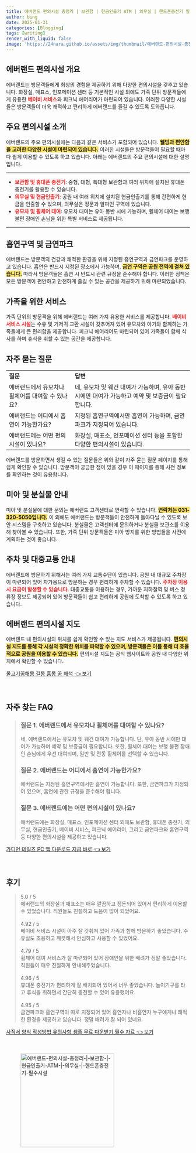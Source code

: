 ```yaml
---
title: 에버랜드 편의시설 총정리 | 보관함 | 현금인출기 ATM | 의무실 | 핸드폰충전기 필수시설
author: bing
date: 2025-01-31
categories: [Blogging]
tags: [writing]
render_with_liquid: false
image: 'https://24nara.github.io/assets/img/thumbnail/에버랜드-편의시설-총정리-|-보관함-|-현금인출기-ATM-|-의무실-|-핸드폰충전기-필수시설.webp'
---
```



<h2 id='에버랜드 편의시설 개요'>에버랜드 편의시설 개요</h2>

<p>에버랜드는 방문객들에게 최상의 경험을 제공하기 위해 다양한 편의시설을 갖추고 있습니다. 화장실, 매표소, 인포메이션 센터 등 기본적인 시설 외에도 가족 단위 방문객들에게 유용한 <b><span style="color: #ee2323;">베이비 서비스</span></b>와 피크닉 에어리어가 마련되어 있습니다. 이러한 다양한 시설들은 방문객들이 더욱 쾌적하고 편리하게 에버랜드를 즐길 수 있도록 도와줍니다.</p>

<h2 id='주요 편의시설 소개'>주요 편의시설 소개</h2>

<p>에버랜드의 주요 편의시설에는 다음과 같은 서비스가 포함되어 있습니다. <b><span style="background-color: #ffe066;">웰빙과 편안함을 고려한 다양한 시설이 마련되어 있습니다.</span></b> 이러한 시설들은 방문객들이 필요할 때마다 쉽게 이용할 수 있도록 하고 있습니다. 아래는 에버랜드의 주요 편의시설에 대한 설명입니다.</p>

<hr />

<ul>
    <li><b><span style="color: #ee2323;">보관함 및 휴대폰 충전기</span></b>: 중형, 대형, 특대형 보관함과 여러 위치에 설치된 휴대폰 충전기를 활용할 수 있습니다.</li>
    <li><b><span style="color: #ee2323;">의무실 및 현금인출기</span></b>: 공원 내 여러 위치에 설치된 현금인출기를 통해 간편하게 현금을 인출할 수 있으며, 의무실은 정문과 알파인 구역에 있습니다.</li>
    <li><b><span style="color: #ee2323;">유모차 및 휠체어 대여</span></b>: 유모차 대여는 유아 동반 시에 가능하며, 휠체어 대여는 보행 불편 장애인 손님을 위한 특별 서비스로 제공됩니다.</li>
</ul>

<hr />

<h2 id='흡연구역 및 금연파크'>흡연구역 및 금연파크</h2>

<p>에버랜드는 방문객의 건강과 쾌적한 환경을 위해 지정된 흡연구역과 금연파크를 운영하고 있습니다. 흡연은 반드시 지정된 장소에서 가능하며, <b><span style="background-color: #ffe066;">금연 구역은 공원 전역에 걸쳐 있습니다.</span></b> 따라서 방문객들은 흡연 시 반드시 관련 규정을 준수해야 합니다. 이러한 정책은 모든 방문객이 편안하고 안전하게 즐길 수 있는 공간을 제공하기 위해 마련되었습니다.</p>

<h2 id='가족을 위한 서비스'>가족을 위한 서비스</h2>

<p>가족 단위의 방문객을 위해 에버랜드는 여러 가지 유용한 서비스를 제공합니다. <b><span style="color: #ee2323;">베이비 서비스 시설</span></b>는 수유 및 기저귀 교환 시설이 갖추어져 있어 유모차와 아기와 함께하는 가족들에게 큰 편리함을 제공합니다. 피크닉 에어리어도 마련되어 있어 가족들이 함께 식사를 하며 휴식을 취할 수 있는 공간을 제공합니다.</p>

<h2 id='자주 묻는 질문'>자주 묻는 질문</h2>

<table>
    <tr>
        <td><b>질문</b></td>
        <td><b>답변</b></td>
    </tr>
    <tr>
        <td>에버랜드에서 유모차나 휠체어를 대여할 수 있나요?</td>
        <td>네, 유모차 및 웨건 대여가 가능하며, 유아 동반 시에만 대여가 가능하고 예약 및 보증금이 필요합니다.</td>
    </tr>
    <tr>
        <td>에버랜드는 어디에서 흡연이 가능한가요?</td>
        <td>지정된 흡연구역에서만 흡연이 가능하며, 금연파크가 지정되어 있습니다.</td>
    </tr>
    <tr>
        <td>에버랜드에는 어떤 편의시설이 있나요?</td>
        <td>화장실, 매표소, 인포메이션 센터 등을 포함한 다양한 편의시설이 있습니다.</td>
    </tr>
</table>

<p>에버랜드를 방문하면서 생길 수 있는 질문들은 위와 같이 자주 묻는 질문 페이지를 통해 쉽게 확인할 수 있습니다. 방문객이 궁금한 점이 있을 경우 이 페이지를 통해 사전 정보를 확인하는 것이 유용합니다.</p>

<h2 id='미아 및 분실물 안내'>미아 및 분실물 안내</h2>

<p>미아 및 분실물에 대한 문의는 에버랜드 고객센터로 연락할 수 있습니다. <b><span style="background-color: #ffe066;">연락처는 031-320-5050입니다.</span></b> 이 외에도 에버랜드는 방문객들이 안전하게 돌아다닐 수 있도록 보안 시스템을 구축하고 있습니다. 분실물은 고객센터에 문의하거나 분실물 보관소를 이용해 찾아볼 수 있습니다. 또한, 가족 단위 방문객들은 미아 방지를 위한 방법들을 사전에 계획하는 것이 좋습니다.</p>

<h2 id='주차 및 대중교통 안내'>주차 및 대중교통 안내</h2>

<p>에버랜드에 방문하기 위해서는 여러 가지 교통수단이 있습니다. 공원 내 대규모 주차장이 마련되어 있어 자가용으로 방문하는 경우 편리하게 주차할 수 있습니다. <b><span style="color: #ee2323;">주차장 이용 시 요금이 발생할 수 있습니다.</span></b> 대중교통을 이용하는 경우, 가까운 지하철역 및 버스 정류장 정보도 제공되어 있어 방문객들이 쉽고 편리하게 공원에 도착할 수 있도록 하고 있습니다.</p>

<h2 id='에버랜드 편의시설 지도'>에버랜드 편의시설 지도</h2>

<p>에버랜드 내 편의시설의 위치를 쉽게 확인할 수 있는 지도 서비스가 제공됩니다. <b><span style="background-color: #ffe066;">편의시설 지도를 통해 각 시설의 정확한 위치를 파악할 수 있으며, 방문객들은 이를 통해 더 효율적으로 공원을 이용할 수 있습니다.</span></b> 편의시설 지도는 공식 웹사이트와 공원 내 다양한 위치에서 확인할 수 있습니다.</p>


<p><a class="click-button" title="물고기꿈해몽 길몽 흉몽 꿈 해석" href="https://24nara.github.io/posts/%EB%AC%BC%EA%B3%A0%EA%B8%B0%EA%BF%88%ED%95%B4%EB%AA%BD-%EA%B8%B8%EB%AA%BD-%ED%9D%89%EB%AA%BD-%EA%BF%88-%ED%95%B4%EC%84%9D/" rel="dofollow">물고기꿈해몽 길몽 흉몽 꿈 해석 👈 보기</a></p><br>
<h2 id='자주_찾는_FAQ'>자주 찾는 FAQ</h2>
<div itemscope="" itemtype="https://schema.org/FAQPage"> 
<blockquote> 
<div itemscope="" itemprop="mainEntity" itemtype="https://schema.org/Question"> 
<h3 itemprop="name">질문 1. 에버랜드에서 유모차나 휠체어를 대여할 수 있나요?</h3> 
<div itemscope="" itemprop="acceptedAnswer" itemtype="https://schema.org/Answer"> 
<span itemprop="text"> 
<p>네, 에버랜드에서는 유모차 및 웨건 대여가 가능합니다. 단, 유아 동반 시에만 대여가 가능하며 예약 및 보증금이 필요합니다. 또한, 휠체어 대여는 보행 불편 장애인 손님에게 우선 대여되며, 일반 및 전동 휠체어를 선택할 수 있습니다.</p> 
</span> 
</div> 
</div> 
<div itemscope="" itemprop="mainEntity" itemtype="https://schema.org/Question"> 
<h3 itemprop="name">질문 2. 에버랜드는 어디에서 흡연이 가능한가요?</h3> 
<div itemscope="" itemprop="acceptedAnswer" itemtype="https://schema.org/Answer"> 
<span itemprop="text"> 
<p>에버랜드는 지정된 흡연구역에서만 흡연이 가능합니다. 또한, 금연파크가 지정되어 있으며, 흡연에 관한 규정을 준수해야 합니다.</p> 
</span> 
</div> 
</div> 
<div itemscope="" itemprop="mainEntity" itemtype="https://schema.org/Question"> 
<h3 itemprop="name">질문 3. 에버랜드에는 어떤 편의시설이 있나요?</h3> 
<div itemscope="" itemprop="acceptedAnswer" itemtype="https://schema.org/Answer"> 
<span itemprop="text"> 
<p>에버랜드에는 화장실, 매표소, 인포메이션 센터 외에도 보관함, 휴대폰 충전기, 의무실, 현금인출기, 베이비 서비스, 피크닉 에어리어, 그리고 금연파크와 흡연구역 등 다양한 편의시설을 제공하고 있습니다.</p> 
</span> 
</div> 
</div> 
</blockquote> 
</div>
<p><a class="click-button" title="가디언 테일즈 PC 앱 다운로드 지금 바로" href="https://24nara.github.io/posts/%EA%B0%80%EB%94%94%EC%96%B8-%ED%85%8C%EC%9D%BC%EC%A6%88-PC-%EC%95%B1-%EB%8B%A4%EC%9A%B4%EB%A1%9C%EB%93%9C-%EC%A7%80%EA%B8%88-%EB%B0%94%EB%A1%9C/" rel="dofollow">가디언 테일즈 PC 앱 다운로드 지금 바로 👈 보기</a></p><br>
<h2 id='후기'>후기</h2>
<div itemscope itemtype="https://schema.org/Product">
  <blockquote>
  <div itemprop="review" itemscope itemtype="https://schema.org/Review">
      <div itemprop="reviewRating" itemscope itemtype="https://schema.org/Rating"> <span itemprop="ratingValue">5.0</span> / <span itemprop="bestRating">5</span> </div>
      <span itemprop="reviewBody">에버랜드의 화장실과 매표소는 매우 깔끔하고 정돈되어 있어서 편리하게 이용할 수 있었습니다. 직원들도 친절하고 도움이 많이 되었어요.</span>
  </div>
  <br>
  <div itemprop="review" itemscope itemtype="https://schema.org/Review">
      <div itemprop="reviewRating" itemscope itemtype="https://schema.org/Rating"> <span itemprop="ratingValue">4.92</span> / <span itemprop="bestRating">5</span> </div>
      <span itemprop="reviewBody">베이비 서비스 시설이 아주 잘 갖춰져 있어 가족과 함께 방문하기 좋았습니다. 수유실도 조용하고 깨끗해서 안심하고 사용할 수 있었어요.</span>
  </div>
  <br>
  <div itemprop="review" itemscope itemtype="https://schema.org/Review">
      <div itemprop="reviewRating" itemscope itemtype="https://schema.org/Rating"> <span itemprop="ratingValue">4.79</span> / <span itemprop="bestRating">5</span> </div>
      <span itemprop="reviewBody">휠체어 대여 서비스가 잘 마련되어 있어 장애인을 위한 배려가 정말 좋았습니다. 직원들이 매우 친절하게 안내해주었습니다.</span>
  </div>
  <br>
  <div itemprop="review" itemscope itemtype="https://schema.org/Review">
      <div itemprop="reviewRating" itemscope itemtype="https://schema.org/Rating"> <span itemprop="ratingValue">4.96</span> / <span itemprop="bestRating">5</span> </div>
      <span itemprop="reviewBody">휴대폰 충전기가 편리하게 잘 배치되어 있어서 너무 좋았습니다. 놀이기구를 타고 휴식을 취하면서 간단히 충전할 수 있어 유용했어요.</span>
  </div>
  <br>
  <div itemprop="review" itemscope itemtype="https://schema.org/Review">
      <div itemprop="reviewRating" itemscope itemtype="https://schema.org/Rating"> <span itemprop="ratingValue">4.95</span> / <span itemprop="bestRating">5</span> </div>
      <span itemprop="reviewBody">금연파크와 흡연구역이 따로 지정되어 있어 흡연자나 비흡연자 누구에게나 쾌적한 환경을 제공하고 있습니다. 정말 배려가 잘 되어 있네요.</span>
  </div>
  </blockquote>
</div>
<p><a class="click-button" title="사직서 양식 작성방법 유의사항 샘플 무료 다운받기 필수 자료" href="https://24nara.github.io/posts/%EC%82%AC%EC%A7%81%EC%84%9C-%EC%96%91%EC%8B%9D-%EC%9E%91%EC%84%B1%EB%B0%A9%EB%B2%95-%EC%9C%A0%EC%9D%98%EC%82%AC%ED%95%AD-%EC%83%98%ED%94%8C-%EB%AC%B4%EB%A3%8C-%EB%8B%A4%EC%9A%B4%EB%B0%9B%EA%B8%B0-%ED%95%84%EC%88%98-%EC%9E%90%EB%A3%8C/" rel="dofollow">사직서 양식 작성방법 유의사항 샘플 무료 다운받기 필수 자료 👈 보기</a></p><br>
<figure class="image"><img src="https://24nara.github.io/assets/img/thumbnail/에버랜드-편의시설-총정리-|-보관함-|-현금인출기-ATM-|-의무실-|-핸드폰충전기-필수시설.webp" alt="에버랜드-편의시설-총정리-|-보관함-|-현금인출기-ATM-|-의무실-|-핸드폰충전기-필수시설" width="256" height="256"></figure>